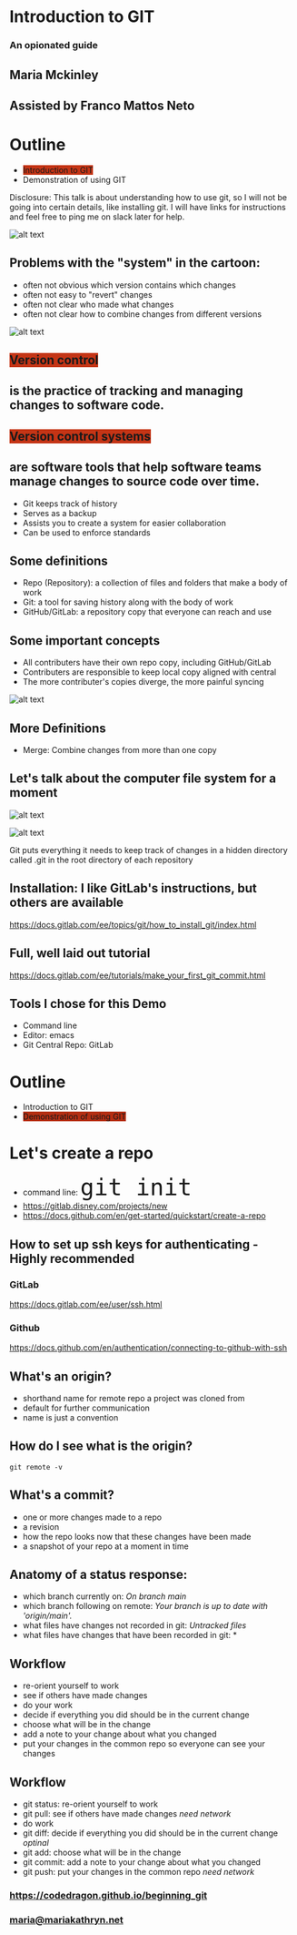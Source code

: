 # Introduction to GIT
### An opionated guide

## Maria Mckinley
## Assisted by Franco Mattos Neto




# Outline
* <span style="background-color: #C43415">Introduction to GIT</span>
* Demonstration of using GIT

Disclosure: This talk is about understanding how to use git, so I will not be going into
certain details, like installing git. I will have links for instructions and feel free
to ping me on slack later for help.




![alt text](assets/final_doc.gif "'Piled Higher and Deeper' by Jorge Cham www.phdcomics.com")




## Problems with the "system" in the cartoon:
* often not obvious which version contains which changes
* often not easy to "revert" changes
* often not clear who made what changes
* often not clear how to combine changes from different versions




![alt text](assets/share_manuscript.png "One document, many authors")




## <span style="background-color: #C43415">Version control</span>
## is the practice of tracking and managing changes to software code.
## <span style="background-color: #C43415">Version control systems</span>
## are software tools that help software teams manage changes to source code over time.




* Git keeps track of history
* Serves as a backup
* Assists you to create a system for easier collaboration
* Can be used to enforce standards




## Some definitions
* Repo (Repository): a collection of files and folders that make a body of work
* Git:  a tool for saving history along with the body of work
* GitHub/GitLab:  a repository copy that everyone can reach and use




## Some important concepts
* All contributers have their own repo copy, including GitHub/GitLab
* Contributers are responsible to keep local copy aligned with central
* The more contributer's copies diverge, the more painful syncing




![alt text](assets/github_gitlab.png "Git repo, many authors")




## More Definitions
* Merge: Combine changes from more than one copy




## Let's talk about the computer file system for a moment
![alt text](assets/color_coded_files.jpg "organized folders ©Elena Elisseeva | Dreamstime.com")




![alt text](assets/messy-file-folder.jpeg "Messy File Folders")






Git puts everything it needs to keep track of changes in a hidden directory called
.git in the root directory of each repository




## Installation: I like GitLab's instructions, but others are available
https://docs.gitlab.com/ee/topics/git/how_to_install_git/index.html
## Full, well laid out tutorial
https://docs.gitlab.com/ee/tutorials/make_your_first_git_commit.html




## Tools I chose for this Demo
* Command line
* Editor: emacs
* Git Central Repo: GitLab




# Outline
* Introduction to GIT
* <span style="background-color: #B42E12">Demonstration of using GIT</span>




# Let's create a repo
* command line: <font size= "10">`git init` </font> 
* https://gitlab.disney.com/projects/new
* https://docs.github.com/en/get-started/quickstart/create-a-repo




## How to set up ssh keys for authenticating - Highly recommended
### GitLab
https://docs.gitlab.com/ee/user/ssh.html
### Github
https://docs.github.com/en/authentication/connecting-to-github-with-ssh




## What's an origin?
* shorthand name for remote repo a project was cloned from
* default for further communication
* name is just a convention




## How do I see what is the origin?
`git remote -v`




## What's a commit?
* one or more changes made to a repo
* a revision
* how the repo looks now that these changes have been made
* a snapshot of your repo at a moment in time




## Anatomy of a status response:
* which branch currently on: *On branch main*
* which branch following on remote: *Your branch is up to date with 'origin/main'.*
* what files have changes not recorded in git: *Untracked files*
* what files have changes that have been recorded in git: *


## Workflow
* re-orient yourself to work
* see if others have made changes
* do your work
* decide if everything you did should be in the current change
* choose what will be in the change
* add a note to your change about what you changed
* put your changes in the common repo so everyone can see your changes




## Workflow
* git status: re-orient yourself to work
* git pull: see if others have made changes *need network*
* do work
* git diff: decide if everything you did should be in the current change *optinal* 
* git add: choose what will be in the change
* git commit: add a note to your change about what you changed
* git push: put your changes in the common repo *need network*




### https://codedragon.github.io/beginning_git
### maria@mariakathryn.net
